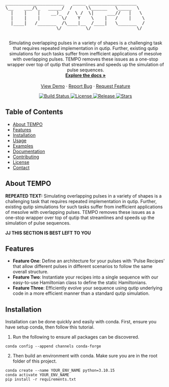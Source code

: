 <!-- PROJECT LOGO -->
<p align="center">
  <pre>
______________________   _____ __________________   
\__    ___/\_   _____/  /     \\______   \_____  \  
  |    |    |    __)_  /  \ /  \|     ___//   |   \ 
  |    |    |        \/    Y    \    |   /    |    \
  |____|   /_______  /\____|__  /____|   \_______  /
                   \/         \/                 \/                                   
  </pre>

  <p align="center">
    Simulating overlapping pulses in a variety of shapes is a challenging task that requires repeated implementation 
    in qutip. Further, existing qutip simulations for such tasks suffer from inefficient applications of mesolve 
    with overlapping pulses. TEMPO removes these issues as a one-stop wrapper over top of qutip that streamlines and speeds up the simulation of pulse sequences. 
    <br />
    <a href="https://tempo-documentation.readthedocs.io/en/latest/"><strong>Explore the docs »</strong></a>
    <br />
    <br />
    <a href="https://github.com/username/tempo">View Demo</a>
    ·
    <a href="https://github.com/username/tempo/issues">Report Bug</a>
    ·
    <a href="https://github.com/username/tempo/issues">Request Feature</a>
  </p>
</p>

<!-- Badges -->
<p align="center">
  <a href="https://github.com/georgew79/tempo/actions/workflows/test.yml">
    <img src="https://github.com/georgew79/tempo/actions/workflows/test.yml/badge.svg" alt="Build Status">
  </a>
  <a href="https://github.com/username/tempo/blob/main/LICENSE">
    <img src="https://img.shields.io/github/license/username/tempo.svg" alt="License">
  </a>
  <a href="https://github.com/username/tempo/releases">
    <img src="https://img.shields.io/github/v/release/username/tempo.svg" alt="Release">
  </a>
  <a href="https://github.com/username/tempo/stargazers">
    <img src="https://img.shields.io/github/stars/username/tempo.svg" alt="Stars">
  </a>
</p>

<!-- Table of Contents -->
## Table of Contents

- [About TEMPO](#about-tempo)
- [Features](#features)
- [Installation](#installation)
- [Usage](#usage)
- [Examples](#examples)
- [Documentation](#documentation)
- [Contributing](#contributing)
- [License](#license)
- [Contact](#contact)

## About TEMPO

**REPEATED TEXT:** Simulating overlapping pulses in a variety of shapes is a challenging task that requires repeated implementation in qutip. Further, existing qutip simulations for such tasks suffer from inefficient applications of mesolve with overlapping pulses. TEMPO removes these issues as a one-stop wrapper over top of qutip that streamlines and speeds up the simulation of pulse sequences. 

**JJ THIS SECTION IS BEST LEFT TO YOU**

## Features

- **Feature One**: Define an architecture for your pulses with 'Pulse Recipes' that allow different pulses in different scenarios to follow the same overall structure.
- **Feature Two**: Instantiate your recipes into a single sequence with our easy-to-use Hamiltonian class to define the static Hamiltonians.
- **Feature Three**: Efficiently evolve your sequence using qutip underlying code in a more efficient manner than a standard qutip simulation.

## Installation

Installation can be done quickly and easily with conda. First, ensure you have setup conda, then follow this tutorial.

1. Run the following to ensure all packages can be discovered. 

```
conda config --append channels conda-forge
```

2. Then build an environment with conda. Make sure you are in the root folder of this project.

```
conda create --name YOUR_ENV_NAME python=3.10.15
conda activate YOUR_ENV_NAME
pip install -r requirements.txt
```

